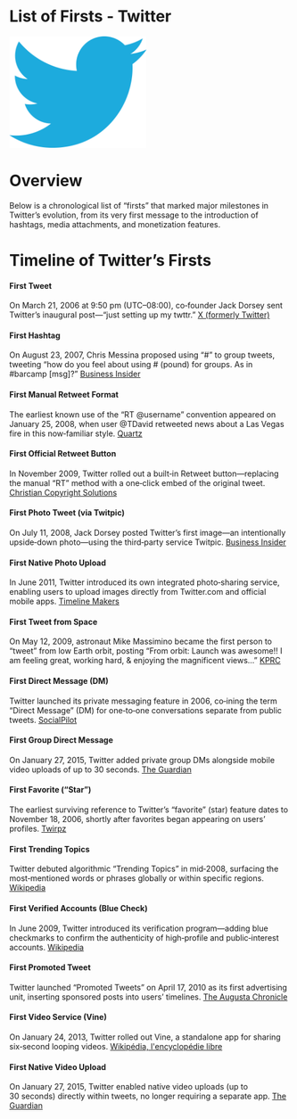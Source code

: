 # List of Firsts - Twitter

<img src="https://github.com/4uffin/inside-github/blob/main/ai-generated/list-of-firsts/images/14514.png?raw=true" height="200" width="auto">

# Overview
Below is a chronological list of “firsts” that marked major milestones in Twitter’s evolution, from its very first message to the introduction of hashtags, media attachments, and monetization features.

# Timeline of Twitter’s Firsts
#### First Tweet
On March 21, 2006 at 9:50 pm (UTC–08:00), co‑founder Jack Dorsey sent Twitter’s inaugural post—“just setting up my twttr.” <a href="https://x.com/jack/status/20">X (formerly Twitter)</a>

#### First Hashtag
On August 23, 2007, Chris Messina proposed using “#” to group tweets, tweeting “how do you feel about using # (pound) for groups. As in #barcamp [msg]?” <a href="https://www.businessinsider.com/chris-messina-talks-about-inventing-the-hashtag-on-twitter-2013-11">Business Insider</a>

#### First Manual Retweet Format
The earliest known use of the “RT @username” convention appeared on January 25, 2008, when user @TDavid retweeted news about a Las Vegas fire in this now‑familiar style. <a href="https://qz.com/135149/the-first-ever-hashtag-reply-and-retweet-as-twitter-users-invented-them">Quartz</a>

#### First Official Retweet Button
In November 2009, Twitter rolled out a built‑in Retweet button—replacing the manual “RT” method with a one‑click embed of the original tweet. <a href="https://christiancopyrightsolutions.com/blog/attribution-citation-twitter/">Christian Copyright Solutions</a>

#### First Photo Tweet (via Twitpic)
On July 11, 2008, Jack Dorsey posted Twitter’s first image—an intentionally upside‑down photo—using the third‑party service Twitpic. <a href="https://www.businessinsider.com/13-photos-that-made-twitter-massive-2013-9">Business Insider</a>

#### First Native Photo Upload
In June 2011, Twitter introduced its own integrated photo‑sharing service, enabling users to upload images directly from Twitter.com and official mobile apps. <a href="https://www.officetimeline.com/blog/twitter-timeline">Timeline Makers</a>

#### First Tweet from Space
On May 12, 2009, astronaut Mike Massimino became the first person to “tweet” from low Earth orbit, posting “From orbit: Launch was awesome!! I am feeling great, working hard, & enjoying the magnificent views…” <a href="https://www.click2houston.com/features/2019/12/12/who-was-the-first-astronaut-to-tweet-from-space/">KPRC</a>

#### First Direct Message (DM)
Twitter launched its private messaging feature in 2006, co‑ining the term “Direct Message” (DM) for one‑to‑one conversations separate from public tweets. <a href="https://www.socialpilot.co/social-media-terms/what-is-direct-message">SocialPilot</a>

#### First Group Direct Message
On January 27, 2015, Twitter added private group DMs alongside mobile video uploads of up to 30 seconds. <a href="https://www.theguardian.com/technology/2015/jan/27/twitter-launches-video-uploads-group-dm">The Guardian</a>

#### First Favorite (“Star”)
The earliest surviving reference to Twitter’s “favorite” (star) feature dates to November 18, 2006, shortly after favorites began appearing on users’ profiles. <a href="https://twirpz.wordpress.com/2015/06/03/the-history-of-twitter-in-profile-pages-2006-to-2015/">Twirpz</a>

#### First Trending Topics
Twitter debuted algorithmic “Trending Topics” in mid‑2008, surfacing the most‑mentioned words or phrases globally or within specific regions. <a href="https://en.wikipedia.org/wiki/Twitter">Wikipedia</a>

#### First Verified Accounts (Blue Check)
In June 2009, Twitter introduced its verification program—adding blue checkmarks to confirm the authenticity of high‑profile and public‑interest accounts. <a href="https://en.wikipedia.org/wiki/Twitter">Wikipedia</a>

#### First Promoted Tweet
Twitter launched “Promoted Tweets” on April 17, 2010 as its first advertising unit, inserting sponsored posts into users’ timelines. <a href="https://www.augustachronicle.com/story/lifestyle/2010/04/17/promoted-tweets-begin/14606762007/">The Augusta Chronicle</a>

#### First Video Service (Vine)
On January 24, 2013, Twitter rolled out Vine, a standalone app for sharing six‑second looping videos. <a href="https://fr.wikipedia.org/wiki/X_%28r%C3%A9seau_social%29">Wikipédia, l'encyclopédie libre</a>

#### First Native Video Upload
On January 27, 2015, Twitter enabled native video uploads (up to 30 seconds) directly within tweets, no longer requiring a separate app. <a href="https://www.theguardian.com/technology/2015/jan/27/twitter-launches-video-uploads-group-dm">The Guardian</a>
